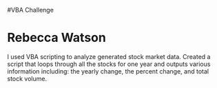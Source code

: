 #VBA Challenge

# Rebecca Watson

I used VBA scripting to analyze generated stock market data. Created a script that loops through all the stocks for one year and outputs various information including: the yearly change, the percent change, and total stock volume. 



